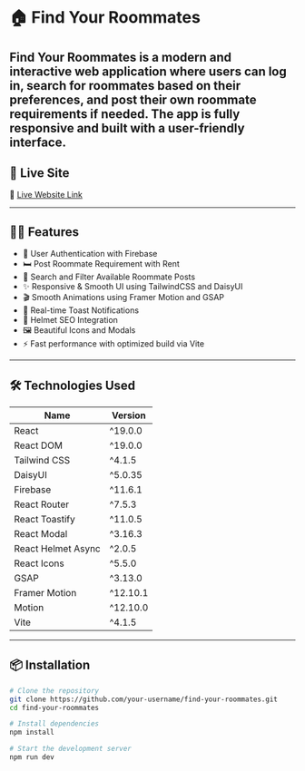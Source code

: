 
# 🏠 Find Your Roommates

**Find Your Roommates** is a modern and interactive web application where users can log in, search for roommates based on their preferences, and post their own roommate requirements if needed. The app is fully responsive and built with a user-friendly interface.
---

## 🚀 Live Site

🔗 [Live Website Link](http://bapan-your-jobs.surge.sh)

---

## 🧑‍💻 Features

- 🔐 User Authentication with Firebase
- 🛏️ Post Roommate Requirement with Rent
- 🔎 Search and Filter Available Roommate Posts
- ✨ Responsive & Smooth UI using TailwindCSS and DaisyUI
- 🎬 Smooth Animations using Framer Motion and GSAP
- 🍞 Real-time Toast Notifications
- 🧠 Helmet SEO Integration
- 🖼️ Beautiful Icons and Modals
- ⚡ Fast performance with optimized build via Vite

---

## 🛠️ Technologies Used

| Name               | Version    |
|--------------------|------------|
| React              | ^19.0.0    |
| React DOM          | ^19.0.0    |
| Tailwind CSS       | ^4.1.5     |
| DaisyUI            | ^5.0.35    |
| Firebase           | ^11.6.1    |
| React Router       | ^7.5.3     |
| React Toastify     | ^11.0.5    |
| React Modal        | ^3.16.3    |
| React Helmet Async | ^2.0.5     |
| React Icons        | ^5.5.0     |
| GSAP               | ^3.13.0    |
| Framer Motion      | ^12.10.1   |
| Motion             | ^12.10.0   |
| Vite               | ^4.1.5     |

---

## 📦 Installation

```bash
# Clone the repository
git clone https://github.com/your-username/find-your-roommates.git
cd find-your-roommates

# Install dependencies
npm install

# Start the development server
npm run dev
